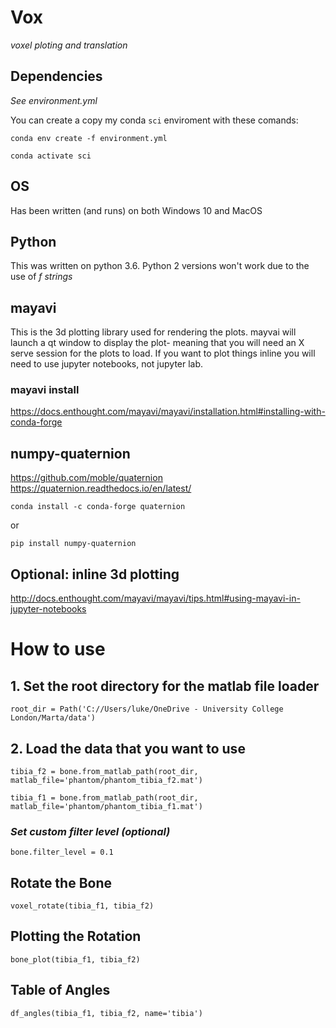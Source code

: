# Vox
*voxel ploting and translation*

## Dependencies 
*See environment.yml* 

You can create a copy my conda `sci` enviroment with these comands:

    conda env create -f environment.yml

    conda activate sci

## OS
Has been written (and runs) on both Windows 10 and MacOS

## Python
This was written on python 3.6. Python 2 versions won't work due to the use of *f strings*

## mayavi
This is the 3d plotting library used for rendering the plots. mayvai will launch a qt window to display the plot- meaning that you will need an X serve session for the plots to load. If you want to plot things inline you will need to use jupyter notebooks, not jupyter lab.

### mayavi install
https://docs.enthought.com/mayavi/mayavi/installation.html#installing-with-conda-forge
    
## numpy-quaternion 
https://github.com/moble/quaternion
https://quaternion.readthedocs.io/en/latest/

    conda install -c conda-forge quaternion
    
 or
 
    pip install numpy-quaternion
    
    
## Optional: inline 3d plotting
http://docs.enthought.com/mayavi/mayavi/tips.html#using-mayavi-in-jupyter-notebooks


# How to use

## 1. Set the root directory for the matlab file loader
`root_dir = Path('C://Users/luke/OneDrive - University College London/Marta/data')`

## 2. Load the data that you want to use
`tibia_f2 = bone.from_matlab_path(root_dir, matlab_file='phantom/phantom_tibia_f2.mat')`

`tibia_f1 = bone.from_matlab_path(root_dir, matlab_file='phantom/phantom_tibia_f1.mat')`

### *Set custom filter level (optional)*
`bone.filter_level = 0.1`

## Rotate the Bone
`voxel_rotate(tibia_f1, tibia_f2)`

## Plotting the Rotation
`bone_plot(tibia_f1, tibia_f2)`

## Table of Angles
`df_angles(tibia_f1, tibia_f2, name='tibia')`
    
